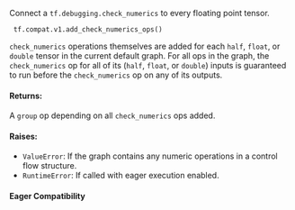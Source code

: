Connect a `tf.debugging.check_numerics` to every floating point tensor.

```
 tf.compat.v1.add_check_numerics_ops()
```
`check_numerics` operations themselves are added for each `half`, `float`, or `double` tensor in the current default graph. For all ops in the graph, the `check_numerics` op for all of its (`half`, `float`, or `double`) inputs is guaranteed to run before the `check_numerics` op on any of its outputs.
#### Returns:
A `group` op depending on all `check_numerics` ops added.
#### Raises:
- `ValueError`: If the graph contains any numeric operations in a control flow structure.
- `RuntimeError`: If called with eager execution enabled.
#### Eager Compatibility
